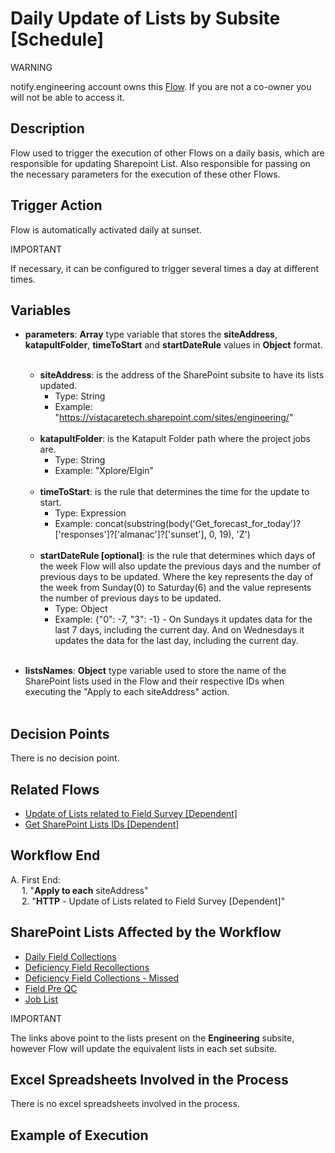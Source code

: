 # Daily Update of Lists by Subsite [Schedule]

<div class="warning">
<p class="admonition-title">WARNING</p>
<p>notify.engineering account owns this <a href="https://make.powerautomate.com/environments/Default-a5273f41-687e-4e5e-9fba-18c6ce465b41/flows/7d8c6806-8952-4cd7-824b-c26c6d712bc8/details" target="_blank">Flow</a>. If you are not a co-owner you will not be able to access it.</p>
</div>


## Description
Flow used to trigger the execution of other Flows on a daily basis, which are responsible for updating Sharepoint List. Also responsible for passing on the necessary parameters for the execution of these other Flows.


## Trigger Action
Flow is automatically activated daily at sunset.

<div class="note">
<p class="admonition-title">IMPORTANT</p>
<p>If necessary, it can be configured to trigger several times a day at different times.</p>
</div>


## Variables
* **parameters**: **Array** type variable that stores the **siteAddress**, **katapultFolder**, **timeToStart** and **startDateRule** values ​​in **Object** format.
<br></br>
    * **siteAddress**: is the address of the SharePoint subsite to have its lists updated.
        * Type: String
        * Example: "https://vistacaretech.sharepoint.com/sites/engineering/"
<br></br>
    * **katapultFolder**: is the Katapult Folder path where the project jobs are.
        * Type: String
        * Example: "Xplore/Elgin"
<br></br>
    * **timeToStart**: is the rule that determines the time for the update to start.
        * Type: Expression
        * Example: concat(substring(body('Get_forecast_for_today')?['responses']?['almanac']?['sunset'], 0, 19), 'Z')
<br></br>
    * **startDateRule [optional]**: is the rule that determines which days of the week Flow will also update the previous days and the number of previous days to be updated. Where the key represents the day of the week from Sunday(0) to Saturday(6) and the value represents the number of previous days to be updated. 
        * Type: Object
        * Example: {"0": -7, "3": -1} - On Sundays it updates data for the last 7 days, including the current day. And on Wednesdays it updates the data for the last day, including the current day.
<br></br>

* **listsNames**: **Object** type variable used to store the name of the SharePoint lists used in the Flow and their respective IDs when executing the "Apply to each siteAddress" action.
<br></br>


## Decision Points
There is no decision point.


## Related Flows
* [Update of Lists related to Field Survey [Dependent]](Update%20of%20Lists%20Related%20to%20Field%20Survey%20[Dependent].md)
* [Get SharePoint Lists IDs [Dependent]](Get%20SharePoint%20Lists%20IDs%20[Dependent].md)


## Workflow End
A. First End:  
    &emsp; 1. "**Apply to each** siteAddress"  
    &emsp; 2. "**HTTP** - Update of Lists related to Field Survey [Dependent]"


## SharePoint Lists Affected by the Workflow
* <a href="https://vistacaretech.sharepoint.com/sites/engineering/Lists/Field_Collection/Group%20Dates.aspx" target="_blank">Daily Field Collections</a>
* <a href="https://vistacaretech.sharepoint.com/sites/engineering/Lists/Deficiency%20Field%20Collections/AllItems.aspx" target="_blank">Deficiency Field Recollections</a>
* <a href="https://vistacaretech.sharepoint.com/sites/engineering/Lists/Deficiency%20Field%20Collections%20%20Missed/AllItems.aspx" target="_blank">Deficiency Field Collections - Missed</a>
* <a href="https://vistacaretech.sharepoint.com/sites/engineering/Lists/Field%20Pre%20QC/Grouped%20by%20date.aspx" target="_blank">Field Pre QC</a>
* <a href="https://vistacaretech.sharepoint.com/sites/engineering/Lists/Job%20List/AllItems.aspx" target="_blank">Job List</a>

<div class="note">
<p class="admonition-title">IMPORTANT</p>
<p>The links above point to the lists present on the <b>Engineering</b> subsite, however Flow will update the equivalent lists in each set subsite.</p>
</div>


## Excel Spreadsheets Involved in the Process
There is no excel spreadsheets involved in the process.


## Example of Execution